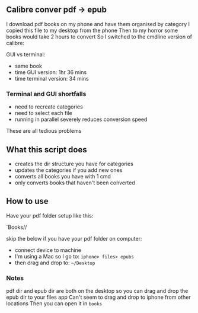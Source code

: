 ## Calibre conver pdf -> epub

I download pdf books on my phone and have them organised by category
I copied this file to my desktop from the phone
Then to my horror some books would take 2 hours to convert 
So I switched to the cmdline version of calibre: 

GUI vs terminal: 

- same book 
- time GUI version: 1hr 36 mins
- time terminal version: 34 mins

### Terminal and GUI shortfalls

- need to recreate categories 
- need to select each file
- running in parallel severely reduces conversion speed 

These are all tedious problems 

## What this script does 

- creates the dir structure you have for categories
- updates the categories if you add new ones 
- converts all books you have with 1 cmd 
- only converts books that haven't been converted
## How to use 


Have your pdf folder setup like this:

`Books/<individual categories>/<pdf files for each category>

skip the below if you have your pdf folder on computer:

- connect device to machine
- I'm using a Mac so I go to: `iphone> files> epubs`
- then drag and drop to: `~/Desktop` 

### Notes 
pdf dir and epub dir are both on the desktop 
so you can drag and drop the epub dir to your files app
Can't seem to drag and drop to iphone from other locations
Then you can open it in `books`

